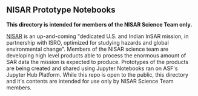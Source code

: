 ## NISAR Prototype Notebooks

**This directory is intended for members of the NISAR Science Team only.**

[NISAR](https://nisar.jpl.nasa.gov/) is an up-and-coming "dedicated U.S. and Indian InSAR mission, in partnership with ISRO, optimized for studying hazards and global environmental change".
Members of the NISAR science team are developing high level products able to process the enormous amount of SAR data the mission is expected to produce.
Prototypes of the products are being created and shared using Jupyter Notebooks ran on ASF's Jupyter Hub Platform.
While this repo is open to the public, this directory and it's contents are intended for use only by NISAR Science Team members.
